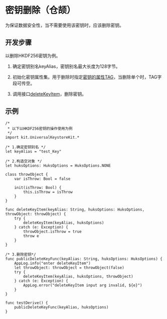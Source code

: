 # 密钥删除（仓颉）

为保证数据安全性，当不需要使用该密钥时，应该删除密钥。

## 开发步骤

以删除HKDF256密钥为例。

1. 确定密钥别名keyAlias，密钥别名最大长度为128字节。

2. 初始化密钥属性集。用于删除时指定[密钥的属性TAG](../../../../API_Reference/source_zh_cn/UniversalKeystoreKit/cj-apis-security_huks.md#enum-hukstag)，当删除单个时，TAG字段可传空。

3. 调用接口[deleteKeyItem](../../../../API_Reference/source_zh_cn/UniversalKeystoreKit/cj-apis-security_huks.md#func-deletekeyitemstring-huksoptions)，删除密钥。

## 示例

<!-- compile -->

```cangjie
/*
 * 以下以HKDF256密钥的操作使用为例
 */
import kit.UniversalKeystoreKit.*

/* 1.确定密钥别名 */
let keyAlias = "test_Key"

/* 2.构造空对象 */
let huksOptions: HuksOptions = HuksOptions.NONE

class throwObject {
    var isThrow: Bool = false

    init(isThrow: Bool) {
        this.isThrow = isThrow
    }
}

func deleteKeyItem(keyAlias: String, huksOptions: HuksOptions, throwObject: throwObject) {
    try {
        deleteKeyItem(keyAlias, huksOptions)
    } catch (e: Exception) {
        throwObject.isThrow = true
        throw e
    }
}

/* 3.删除密钥*/
func publicDeleteKeyFunc(keyAlias: String, huksOptions: HuksOptions) {
    AppLog.info("enter deleteKeyItem")
    let throwObject: throwObject = throwObject(false)
    try {
        deleteKeyItem(keyAlias, huksOptions, throwObject)
    } catch (e: Exception) {
        AppLog.error("deleteKeyItem input arg invalid, ${e}")
    }
}

func testDerive() {
    publicDeleteKeyFunc(keyAlias, huksOptions)
}
```
